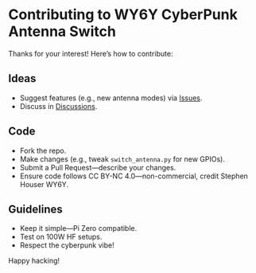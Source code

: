 # Contributing to WY6Y  CyberPunk Antenna Switch

Thanks for your interest! Here’s how to contribute:

## Ideas
- Suggest features (e.g., new antenna modes) via [Issues](https://github.com/WY6Y/CyberPunkAntennaSwitch/issues).
- Discuss in [Discussions](https://github.com/WY6Y/CyberPunkAntennaSwitch/discussions).

## Code
- Fork the repo.
- Make changes (e.g., tweak `switch_antenna.py` for new GPIOs).
- Submit a Pull Request—describe your changes.
- Ensure code follows CC BY-NC 4.0—non-commercial, credit Stephen Houser WY6Y.

## Guidelines
- Keep it simple—Pi Zero compatible.
- Test on 100W HF setups.
- Respect the cyberpunk vibe!

Happy hacking!
